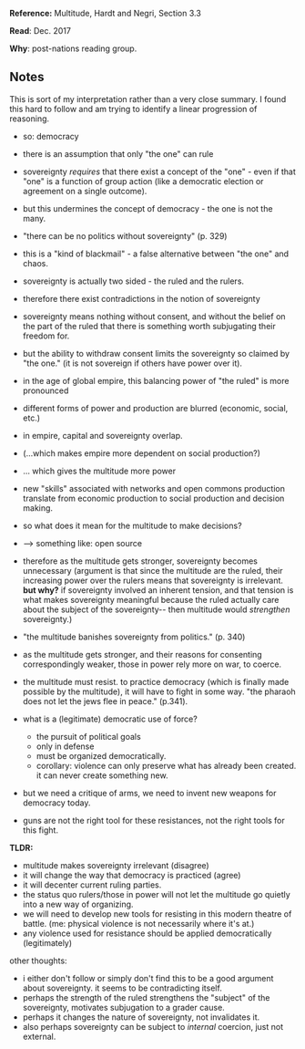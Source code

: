 **Reference:** Multitude, Hardt and Negri, Section 3.3

**Read**: Dec. 2017

**Why**: post-nations reading group. 


## Notes  

This is sort of my interpretation rather than a very close summary. I found this hard to follow and am trying to identify a linear progression of reasoning. 

* so: democracy
* there is an assumption that only "the one" can rule
* sovereignty _requires_ that there exist a concept of the "one" - even if that "one" is a function of group action (like a democratic election or agreement on a single outcome). 
* but this undermines the concept of democracy - the one is not the many. 
* "there can be no politics without sovereignty" (p. 329)
* this is a "kind of blackmail" - a false alternative between "the one" and chaos. 
* sovereignty is actually two sided - the ruled and the rulers. 
* therefore there exist contradictions in the notion of sovereignty
* sovereignty means nothing without consent, and without the belief on the part of the ruled that there is something worth subjugating their freedom for. 
* but the ability to withdraw consent limits the sovereignty so claimed by "the one." (it is not sovereign if others have power over it). 
*  in the age of global empire, this balancing power of "the ruled" is more pronounced
* different forms of power and production are blurred (economic, social, etc.)
* in empire, capital and sovereignty overlap. 
* (...which makes empire more dependent on social production?)
* ... which gives the multitude more power
* new "skills" associated with networks and open commons production translate from economic production to social production and decision making. 
* so what does it mean for the multitude to make decisions?
* --> something like: open source
* therefore as the multitude gets stronger, sovereignty becomes unnecessary (argument is that since the multitude are the ruled, their increasing power over the rulers means that sovereignty is irrelevant. **but why?** if sovereignty involved an inherent tension, and that tension is what makes sovereignty meaningful because the ruled actually care about the subject of the sovereignty-- then multitude would _strengthen_ sovereignty.)
* "the multitude banishes sovereignty from politics." (p. 340)
* as the multitude gets stronger, and their reasons for consenting correspondingly weaker, those in power rely more on war, to coerce. 

* the multitude must resist. to practice democracy (which is finally made possible by the multitude), it will have to fight in some way. "the pharaoh does not let the jews flee in peace." (p.341). 
* what is a (legitimate) democratic use of force?
  * the pursuit of political goals
  * only in defense 
  * must be organized democratically. 
  * corollary: violence can only preserve what has already been created. it can never create something new.

* but we need a critique of arms, we need to invent new weapons for democracy today. 
* guns are not the right tool for these resistances, not the right tools for this fight. 

**TLDR:**
* multitude makes sovereignty irrelevant (disagree)
* it will change the way that democracy is practiced (agree)
* it will decenter current ruling parties. 
* the status quo rulers/those in power will not let the multitude go quietly into a new way of organizing.  
* we will need to develop new tools for resisting in this modern theatre of battle. (me: physical violence is not necessarily where it's at.)
* any violence used for resistance should be applied democratically (legitimately)


other thoughts:
* i either don't follow or simply don't find this to be a good argument about sovereignty. it seems to be contradicting itself. 
* perhaps the strength of the ruled strengthens the "subject" of the sovereignty, motivates subjugation to a grader cause. 
* perhaps it changes the nature of sovereignty, not invalidates it. 
* also perhaps sovereignty can be subject to _internal_ coercion, just not external.


